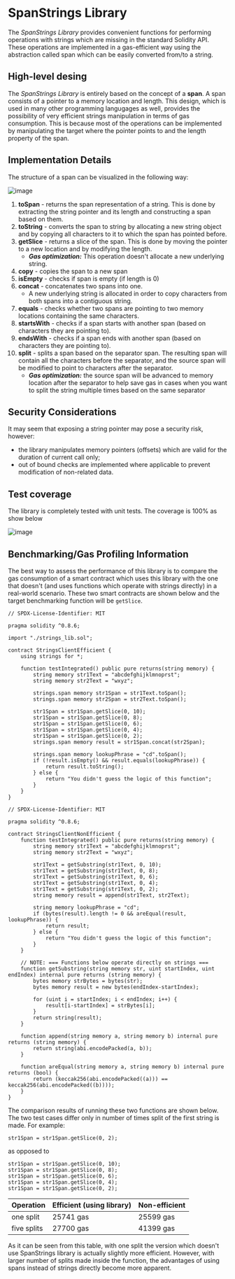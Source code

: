 # SpanStrings Library
The *SpanStrings Library* provides convenient functions for performing operations with strings which are missing in the standard Solidity API. These operations are implemented in a gas-efficient way using the abstraction called span which can be easily converted from/to a string.

## High-level desing
The *SpanStrings Library* is entirely based on the concept of a **span**. A span consists of a pointer to a memory location and length. This design, which is used in many other programming langugages as well, provides the possibility of very efficient strings manipulation in terms of gas consumption. This is because most of the operations can be implemented by manipulating the target where the pointer points to and the length property of the span.

## Implementation Details
The structure of a span can be visualized in the following way:

![image](https://user-images.githubusercontent.com/3188163/128618633-dfce60fc-147f-49d9-9746-99b540e13989.png)

1. **toSpan** - returns the span representation of a string. This is done by extracting the string pointer and its length and constructing a span based on them.
2. **toString** - converts the span to string by allocating a new string object and by copying all characters to it to which the span has pointed before.
3. **getSlice** - returns a slice of the span. This is done by moving the pointer to a new location and by modifying the length.
   * _**Gas optimization:**_ This operation doesn't allocate a new underlying string.
4. **copy** - copies the span to a new span
5. **isEmpty** - checks if span is empty (if length is 0)
6. **concat** - concatenates two spans into one.
   * A new underlying string is allocated in order to copy characters from both spans into a contiguous string.
7. **equals** - checks whether two spans are pointing to two memory locations containing the same characters.
8. **startsWith** - checks if a span starts with another span (based on characters they are pointing to).
9. **endsWith** - checks if a span ends with another span (based on characters they are pointing to).
10. **split** - splits a span based on the separator span. The resulting span will contain all the characters before the separator, and the source span will be modified to point to characters after the separator.
    * _**Gas optimization:**_ the source span will be advanced to memory location after the separator to help save gas in cases when you want to split the string multiple times based on the same separator

## Security Considerations
It may seem that exposing a string pointer may pose a security risk, however:
   * the library manipulates memory pointers (offsets) which are valid for the duration of current call only;
   * out of bound checks are implemented where applicable to prevent modification of non-related data.

## Test coverage
The library is completely tested with unit tests. The coverage is 100% as show below

![image](https://user-images.githubusercontent.com/3188163/128653580-3b50e593-ff8c-4c97-9877-aacde615bb38.png)

## Benchmarking/Gas Profiling Information
The best way to assess the performance of this library is to compare the gas consumption of a smart contract which uses this library with the one that doesn't (and uses functions which operate with strings directly) in a real-world scenario. These two smart contracts are shown below and the target benchmarking function will be `getSlice`.

```
// SPDX-License-Identifier: MIT

pragma solidity ^0.8.6;

import "./strings_lib.sol";

contract StringsClientEfficient {
    using strings for *;
    
    function testIntegrated() public pure returns(string memory) {
        string memory str1Text = "abcdefghijklmnoprst";
        string memory str2Text = "wxyz";
        
        strings.span memory str1Span = str1Text.toSpan();
        strings.span memory str2Span = str2Text.toSpan();
        
        str1Span = str1Span.getSlice(0, 10);
        str1Span = str1Span.getSlice(0, 8);
        str1Span = str1Span.getSlice(0, 6);
        str1Span = str1Span.getSlice(0, 4);
        str1Span = str1Span.getSlice(0, 2);
        strings.span memory result = str1Span.concat(str2Span);
        
        strings.span memory lookupPhrase = "cd".toSpan();
        if (!result.isEmpty() && result.equals(lookupPhrase)) {
            return result.toString();
        } else {
            return "You didn't guess the logic of this function";
        }
    }
}
```

```
// SPDX-License-Identifier: MIT

pragma solidity ^0.8.6;

contract StringsClientNonEfficient {
    function testIntegrated() public pure returns(string memory) {
        string memory str1Text = "abcdefghijklmnoprst";
        string memory str2Text = "wxyz";
        
        str1Text = getSubstring(str1Text, 0, 10);
        str1Text = getSubstring(str1Text, 0, 8);
        str1Text = getSubstring(str1Text, 0, 6);
        str1Text = getSubstring(str1Text, 0, 4);
        str1Text = getSubstring(str1Text, 0, 2);
        string memory result = append(str1Text, str2Text);
        
        string memory lookupPhrase = "cd";
        if (bytes(result).length != 0 && areEqual(result, lookupPhrase)) {
            return result;
        } else {
            return "You didn't guess the logic of this function";
        }
    }
    
    // NOTE: === Functions below operate directly on strings ===
    function getSubstring(string memory str, uint startIndex, uint endIndex) internal pure returns (string memory) {
        bytes memory strBytes = bytes(str);
        bytes memory result = new bytes(endIndex-startIndex);
        
        for (uint i = startIndex; i < endIndex; i++) {
            result[i-startIndex] = strBytes[i];
        }
        return string(result);
    }
    
    function append(string memory a, string memory b) internal pure returns (string memory) {
        return string(abi.encodePacked(a, b));
    }
    
    function areEqual(string memory a, string memory b) internal pure returns (bool) {
        return (keccak256(abi.encodePacked((a))) == keccak256(abi.encodePacked((b))));
    }
}
```

The comparison results of running these two functions are shown below. The two test cases differ only in number of times split of the first string is made. For example:
```
str1Span = str1Span.getSlice(0, 2);
```
as opposed to
```
str1Span = str1Span.getSlice(0, 10);
str1Span = str1Span.getSlice(0, 8);
str1Span = str1Span.getSlice(0, 6);
str1Span = str1Span.getSlice(0, 4);
str1Span = str1Span.getSlice(0, 2);
```

Operation | Efficient (using library) | Non-efficient
------------ | ------------ | -------------
one split | 25741 gas | 25599 gas
five splits | 27700 gas | 41399 gas

As it can be seen from this table, with one split the version which doesn't use SpanStrings library is actually slightly more efficient. However, with larger number of splits made inside the function, the advantages of using spans instead of strings directly become more apparent.
